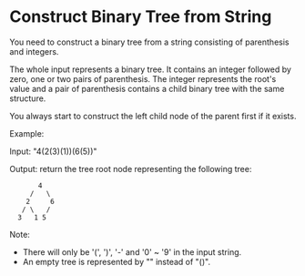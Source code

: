 # Construct Binary Tree from String
 

You need to construct a binary tree from a string consisting of parenthesis and integers.

The whole input represents a binary tree. It contains an integer followed by zero, one or two pairs of parenthesis. The integer represents the root's value and a pair of parenthesis contains a child binary tree with the same structure.

You always start to construct the left child node of the parent first if it exists.

Example:

Input: "4(2(3)(1))(6(5))"

Output: return the tree root node representing the following tree:

````
       4
     /   \
    2     6
   / \   / 
  3   1 5   
````

Note:

* There will only be '(', ')', '-' and '0' ~ '9' in the input string.
* An empty tree is represented by "" instead of "()".
 